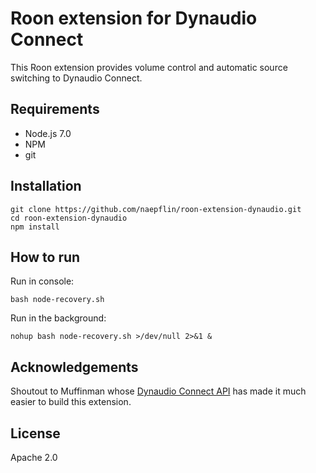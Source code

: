 # Roon extension for Dynaudio Connect

This Roon extension provides volume control and automatic source switching to Dynaudio Connect.

## Requirements

- Node.js 7.0
- NPM
- git

## Installation

```
git clone https://github.com/naepflin/roon-extension-dynaudio.git
cd roon-extension-dynaudio
npm install
```

## How to run

Run in console:

`bash node-recovery.sh`

Run in the background:

`nohup bash node-recovery.sh >/dev/null 2>&1 &`

## Acknowledgements

Shoutout to Muffinman whose [Dynaudio Connect API]( https://github.com/therealmuffin/dynaudio-connect-api) has made it much easier to build this extension.

## License

Apache 2.0
